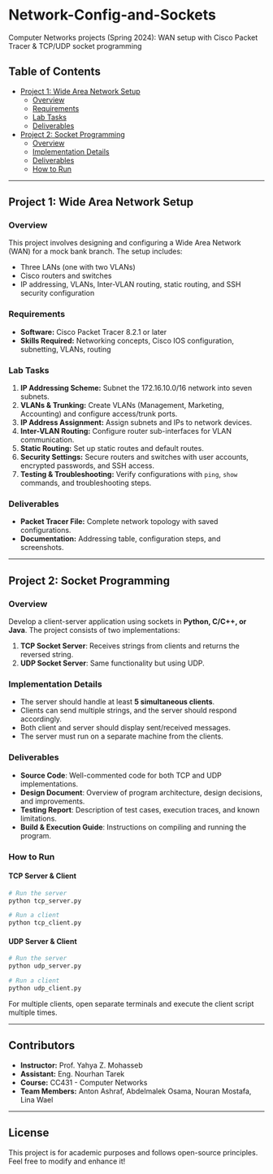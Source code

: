 # Network-Config-and-Sockets
Computer Networks projects (Spring 2024): WAN setup with Cisco Packet Tracer &amp; TCP/UDP socket programming

## Table of Contents
- [Project 1: Wide Area Network Setup](#project-1-wide-area-network-setup)
  - [Overview](#overview)
  - [Requirements](#requirements)
  - [Lab Tasks](#lab-tasks)
  - [Deliverables](#deliverables)
- [Project 2: Socket Programming](#project-2-socket-programming)
  - [Overview](#overview-1)
  - [Implementation Details](#implementation-details)
  - [Deliverables](#deliverables-1)
  - [How to Run](#how-to-run)

---

## Project 1: Wide Area Network Setup

### Overview

This project involves designing and configuring a Wide Area Network (WAN) for a mock bank branch. The setup includes:

- Three LANs (one with two VLANs)
- Cisco routers and switches
- IP addressing, VLANs, Inter-VLAN routing, static routing, and SSH security configuration

### Requirements

- **Software:** Cisco Packet Tracer 8.2.1 or later
- **Skills Required:** Networking concepts, Cisco IOS configuration, subnetting, VLANs, routing

### Lab Tasks

1. **IP Addressing Scheme:** Subnet the 172.16.10.0/16 network into seven subnets.
2. **VLANs & Trunking:** Create VLANs (Management, Marketing, Accounting) and configure access/trunk ports.
3. **IP Address Assignment:** Assign subnets and IPs to network devices.
4. **Inter-VLAN Routing:** Configure router sub-interfaces for VLAN communication.
5. **Static Routing:** Set up static routes and default routes.
6. **Security Settings:** Secure routers and switches with user accounts, encrypted passwords, and SSH access.
7. **Testing & Troubleshooting:** Verify configurations with `ping`, `show` commands, and troubleshooting steps.

### Deliverables

- **Packet Tracer File:** Complete network topology with saved configurations.
- **Documentation:** Addressing table, configuration steps, and screenshots.

---

## Project 2: Socket Programming

### Overview

Develop a client-server application using sockets in **Python, C/C++, or Java**. The project consists of two implementations:
1. **TCP Socket Server**: Receives strings from clients and returns the reversed string.
2. **UDP Socket Server**: Same functionality but using UDP.

### Implementation Details

- The server should handle at least **5 simultaneous clients**.
- Clients can send multiple strings, and the server should respond accordingly.
- Both client and server should display sent/received messages.
- The server must run on a separate machine from the clients.

### Deliverables

- **Source Code**: Well-commented code for both TCP and UDP implementations.
- **Design Document**: Overview of program architecture, design decisions, and improvements.
- **Testing Report**: Description of test cases, execution traces, and known limitations.
- **Build & Execution Guide**: Instructions on compiling and running the program.

### How to Run

#### TCP Server & Client

```sh
# Run the server
python tcp_server.py

# Run a client
python tcp_client.py
```

#### UDP Server & Client

```sh
# Run the server
python udp_server.py

# Run a client
python udp_client.py
```

For multiple clients, open separate terminals and execute the client script multiple times.

---

## Contributors

- **Instructor:** Prof. Yahya Z. Mohasseb
- **Assistant:** Eng. Nourhan Tarek
- **Course:** CC431 - Computer Networks
- **Team Members:** Anton Ashraf, Abdelmalek Osama, Nouran Mostafa, Lina Wael

---

## License

This project is for academic purposes and follows open-source principles. Feel free to modify and enhance it!
